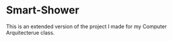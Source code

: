 # Smart-Shower

This is an extended version of the project I made for my Computer Arquitecterue class. 
